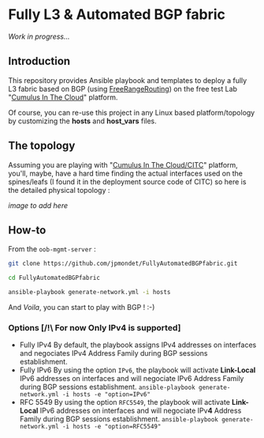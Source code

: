 # Fully L3 & Automated BGP fabric


*Work in progress...*



## Introduction 

This repository provides Ansible playbook and templates to deploy a fully L3 fabric based on BGP (using [FreeRangeRouting](https://github.com/FRRouting/frr)) on the free test Lab "[Cumulus In The Cloud](https://cumulusnetworks.com/products/cumulus-in-the-cloud/)" platform.

Of course, you can re-use this project in any Linux based platform/topology by customizing the **hosts** and **host_vars** files.

## The topology
Assuming you are playing with "[Cumulus In The Cloud/CITC](https://cumulusnetworks.com/products/cumulus-in-the-cloud/)" platform, you'll, maybe, have a hard time finding the actual interfaces used on the spines/leafs (I found it in the deployment source code of CITC) so here is the detailed physical topology : 

*image to add here*


## How-to

From the `oob-mgmt-server` : 

```bash
git clone https://github.com/jpmondet/FullyAutomatedBGPfabric.git
```
```bash
cd FullyAutomatedBGPfabric
```
```bash
ansible-playbook generate-network.yml -i hosts 
```

And *Voila*, you can start to play with BGP ! :-)

### Options [/!\ For now Only IPv4 is supported]
  - Fully IPv4
    By default, the playbook assigns IPv4 addresses on interfaces and negociates IPv4 Address Family during BGP sessions establishment. 
  - Fully IPv6
    By using the option `IPv6`, the playbook will activate **Link-Local** IPv6 addresses on interfaces and will negociate IPv6 Address Family during BGP sessions establishment.
    `ansible-playbook generate-network.yml -i hosts -e "option=IPv6"`
  - RFC 5549
    By using the option `RFC5549`, the playbook will activate **Link-Local** IPv6 addresses on interfaces and will negociate IPv**4** Address Family during BGP sessions establishment.
    `ansible-playbook generate-network.yml -i hosts -e "option=RFC5549"`




